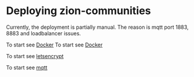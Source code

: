 # Deploying zion-communities
Currently, the deployment is partially manual.
The reason is mqtt port 1883, 8883 and loadbalancer issues.

To start see [Docker](basic_docker.md)
To start see [Docker](../ops/ansible/README.md)

To start see [letsencrypt](letsencrypt.md)

To start see [mqtt](mqtt.md)